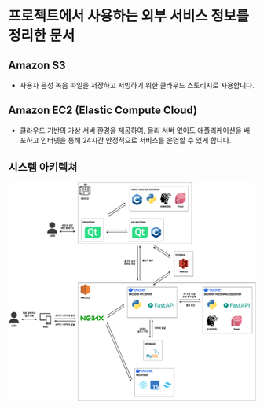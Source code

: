 # 프로젝트에서 사용하는 외부 서비스 정보를 정리한 문서
## Amazon S3
- 사용자 음성 녹음 파일을 저장하고 서빙하기 위한 클라우드 스토리지로 사용합니다.

## Amazon EC2 (Elastic Compute Cloud)
- 클라우드 기반의 가상 서버 환경을 제공하여, 물리 서버 없이도 애플리케이션을 배포하고 인터넷을 통해 24시간 안정적으로 서비스를 운영할 수 있게 합니다.

## 시스템 아키텍쳐
![](architecture.png)